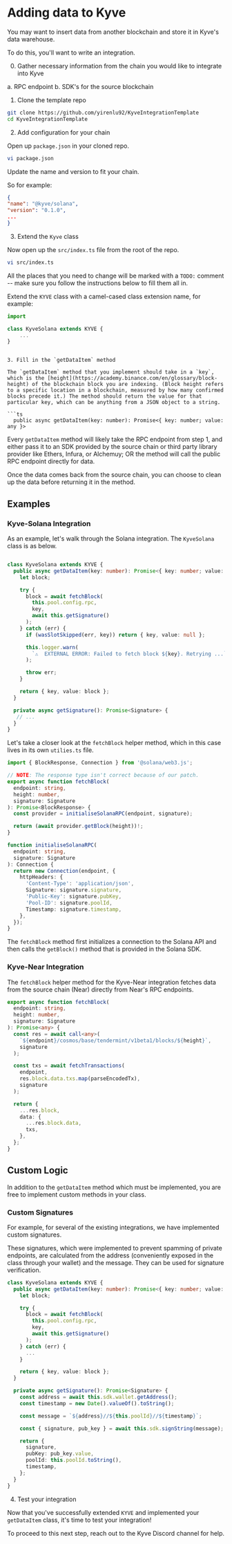 # Adding data to Kyve

You may want to insert data from another blockchain and store it in Kyve's data warehouse.

To do this, you'll want to write an integration.

0. Gather necessary information from the chain you would like to integrate into Kyve

a. RPC endpoint
b. SDK's for the source blockchain

1. Clone the template repo

```sh
git clone https://github.com/yirenlu92/KyveIntegrationTemplate
cd KyveIntegrationTemplate
```

2. Add configuration for your chain

Open up `package.json` in your cloned repo.

```sh
vi package.json
```

Update the name and version to fit your chain.

So for example:

```json
{
"name": "@kyve/solana",
"version": "0.1.0",
...
}
```

3. Extend the `Kyve` class

Now open up the `src/index.ts` file from the root of the repo.

```sh
vi src/index.ts
```

All the places that you need to change will be marked with a `TODO:` comment -- make sure you follow the instructions below to fill them all in.

Extend the `KYVE` class with a camel-cased class extension name, for example:

```ts
import

class KyveSolana extends KYVE {
    ...
}
```

```

3. Fill in the `getDataItem` method

The `getDataItem` method that you implement should take in a `key`, which is the [height](https://academy.binance.com/en/glossary/block-height) of the blockchain block you are indexing. (Block height refers to a specific location in a blockchain, measured by how many confirmed blocks precede it.) The method should return the value for that particular key, which can be anything from a JSON object to a string.

```ts
  public async getDataItem(key: number): Promise<{ key: number; value: any }>
```

Every `getDataItem` method will likely take the RPC endpoint from step 1, and either pass it to an SDK provided by the source chain or third party library provider like Ethers, Infura, or Alchemuy; OR the method will call the public RPC endpoint directly for data.

Once the data comes back from the source chain, you can choose to clean up the data before returning it in the method.

## Examples

### Kyve-Solana Integration

As an example, let's walk through the Solana integration. The `KyveSolana` class is as below. 

```ts

class KyveSolana extends KYVE {
  public async getDataItem(key: number): Promise<{ key: number; value: any }> {
    let block;

    try {
      block = await fetchBlock(
        this.pool.config.rpc,
        key,
        await this.getSignature()
      );
    } catch (err) {
      if (wasSlotSkipped(err, key)) return { key, value: null };

      this.logger.warn(
        `⚠️  EXTERNAL ERROR: Failed to fetch block ${key}. Retrying ...`
      );

      throw err;
    }

    return { key, value: block };
  }

  private async getSignature(): Promise<Signature> {
   // ...
  }
}
```

Let's take a closer look at the `fetchBlock` helper method, which in this case lives in its own `utilies.ts` file.

```ts
import { BlockResponse, Connection } from '@solana/web3.js';

// NOTE: The response type isn't correct because of our patch.
export async function fetchBlock(
  endpoint: string,
  height: number,
  signature: Signature
): Promise<BlockResponse> {
  const provider = initialiseSolanaRPC(endpoint, signature);

  return (await provider.getBlock(height))!;
}

function initialiseSolanaRPC(
  endpoint: string,
  signature: Signature
): Connection {
  return new Connection(endpoint, {
    httpHeaders: {
      'Content-Type': 'application/json',
      Signature: signature.signature,
      'Public-Key': signature.pubKey,
      'Pool-ID': signature.poolId,
      Timestamp: signature.timestamp,
    },
  });
}
```

The `fetchBlock` method first initializes a connection to the Solana API and then calls the `getBlock()` method that is provided in the Solana SDK.

### Kyve-Near Integration

The `fetchBlock` helper method for the Kyve-Near integration fetches data from the source chain (Near) directly from Near's RPC endpoints.

```ts
export async function fetchBlock(
  endpoint: string,
  height: number,
  signature: Signature
): Promise<any> {
  const res = await call<any>(
    `${endpoint}/cosmos/base/tendermint/v1beta1/blocks/${height}`,
    signature
  );

  const txs = await fetchTransactions(
    endpoint,
    res.block.data.txs.map(parseEncodedTx),
    signature
  );

  return {
    ...res.block,
    data: {
      ...res.block.data,
      txs,
    },
  };
}
```

## Custom Logic

In addition to the `getDataItem` method which must be implemented, you are free to implement custom methods in your class. 

### Custom Signatures

For example, for several of the existing integrations, we have implemented custom signatures.

These signatures, which were implemented to prevent spamming of private endpoints, are calculated from the address (conveniently exposed in the class through your wallet) and the message. They can be used for signature verification.

```ts
class KyveSolana extends KYVE {
  public async getDataItem(key: number): Promise<{ key: number; value: any }> {
    let block;

    try {
      block = await fetchBlock(
        this.pool.config.rpc,
        key,
        await this.getSignature()
      );
    } catch (err) {
      ...
    }

    return { key, value: block };
  }

  private async getSignature(): Promise<Signature> {
    const address = await this.sdk.wallet.getAddress();
    const timestamp = new Date().valueOf().toString();

    const message = `${address}//${this.poolId}//${timestamp}`;

    const { signature, pub_key } = await this.sdk.signString(message);

    return {
      signature,
      pubKey: pub_key.value,
      poolId: this.poolId.toString(),
      timestamp,
    };
  }
}
```

4. Test your integration

Now that you've successfully extended `KYVE` and implemented your `getDataItem` class, it's time to test your integration!

To proceed to this next step, reach out to the Kyve Discord channel for help.


